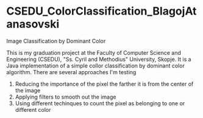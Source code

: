 CSEDU_ColorClassification_BlagojAtanasovski
===========================================

Image Classification by Dominant Color

This is my graduation project at the Faculty of Computer Science and Engineering (CSEDU), "Ss. Cyril and Methodius" University, Skopje.
It is a Java implementation of a simple collor classification by dominant color algorithm. There are several approaches I'm testing
1. Reducing the importance of the pixel the farther it is from the center of the image
2. Applying filters to smooth out the image
3. Using different techinques to count the pixel as belonging to one or different color

